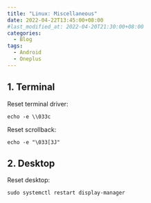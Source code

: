 ```yaml
---
title: "Linux: Miscellaneous"
date: 2022-04-22T13:45:00+08:00
#last_modified_at: 2022-04-20T21:30:00+08:00
categories:
  - Blog
tags:
  - Android
  - Oneplus
---
```


## 1. Terminal
Reset terminal driver:
```
echo -e \\033c
```

Reset scrollback:
```
echo -e "\033[3J"
```

## 2. Desktop
Reset desktop:
```
sudo systemctl restart display-manager
```
